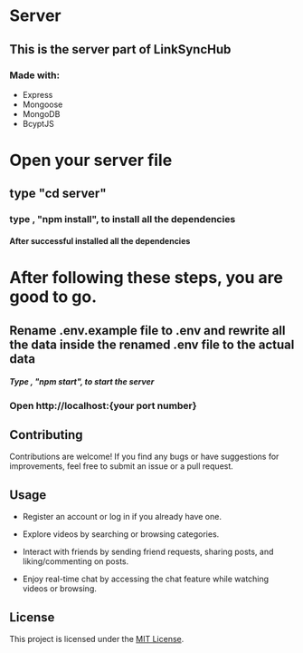 # Server

## This is the server part of LinkSyncHub

### Made with:

- Express
- Mongoose
- MongoDB
- BcyptJS

# Open your server file

## type "cd server"

### type , "npm install", to install all the dependencies

#### After successful installed all the dependencies

# After following these steps, you are good to go.

## Rename .env.example file to .env and rewrite all the data inside the renamed .env file to the actual data

##### Type , "npm start", to start the server

### Open http://localhost:{your port number}

## Contributing

Contributions are welcome! If you find any bugs or have suggestions for improvements, feel free to submit an issue or a pull request.

## Usage

- Register an account or log in if you already have one.

- Explore videos by searching or browsing categories.

- Interact with friends by sending friend requests, sharing posts, and liking/commenting on posts.

- Enjoy real-time chat by accessing the chat feature while watching videos or browsing.

## License

This project is licensed under the [MIT License](LICENSE).
